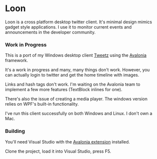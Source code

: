 # Loon

Loon is a cross platform desktop twitter client. It's minimal design mimics gadget style applications. I use it to monitor current events and announcements in the developer community.

### Work in Progress

This is a port of my Windows desktop client [Tweetz](https://github.com/mike-ward/tweetz) using the [Avalonia](http://avaloniaui.net/) framework. 

It's a work in progress and many, many things don't work. However, you can actually login to twitter and get the home timeline with images.

Links and hash tags don't work. I'm waiting on the Avalonia team to implement a few more features (TextBlock inlines for one).

There's also the issue of creating a media player. The windows version relies on WPF's built-in functionality.

I've run this client successfully on both Windows and Linux. I don't own a Mac.

### Building

You'll need Visual Studio with the [Avalonia extension](https://marketplace.visualstudio.com/items?itemName=AvaloniaTeam.AvaloniaforVisualStudio) installed.

Clone the project, load it into Visual Studio, press F5.

